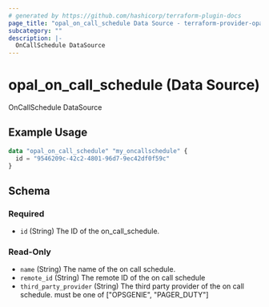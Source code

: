 ```yaml
---
# generated by https://github.com/hashicorp/terraform-plugin-docs
page_title: "opal_on_call_schedule Data Source - terraform-provider-opal"
subcategory: ""
description: |-
  OnCallSchedule DataSource
---
```


# opal_on_call_schedule (Data Source)

OnCallSchedule DataSource

## Example Usage

```terraform
data "opal_on_call_schedule" "my_oncallschedule" {
  id = "9546209c-42c2-4801-96d7-9ec42df0f59c"
}
```

<!-- schema generated by tfplugindocs -->
## Schema

### Required

- `id` (String) The ID of the on_call_schedule.

### Read-Only

- `name` (String) The name of the on call schedule.
- `remote_id` (String) The remote ID of the on call schedule
- `third_party_provider` (String) The third party provider of the on call schedule. must be one of ["OPSGENIE", "PAGER_DUTY"]


